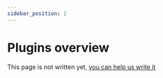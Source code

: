 ```yaml
---
sidebar_position: 2
---
```


# Plugins overview

This page is not written yet, [you can help us write it](https://github.com/LunarVim/lunarvim.org/issues/352)
